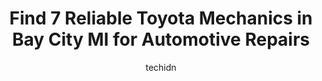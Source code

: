 ---
layout: ampstory
image: https://images.unsplash.com/photo-1665065337441-699748f75598?ixlib=rb-4.0.3&ixid=MnwxMjA3fDB8MHxwaG90by1wYWdlfHx8fGVufDB8fHx8&auto=format&fit=crop&w=640&h=853&q=80
author: techidn
featured: false
description: When it comes to maintaining and repairing your vehicle in Bay City MI, USA, you deserve nothing but the best. Thats why the 7 best Toyota Mechanic in the area are here to offer their exper
title: Find 7 Reliable Toyota Mechanics in Bay City MI for Automotive Repairs
cover:
   title: Find 7 Reliable Toyota Mechanics in Bay City MI for Automotive Repairs
   subtitle: Rickpate
   background: https://images.unsplash.com/photo-1665065337441-699748f75598?ixlib=rb-4.0.3&ixid=MnwxMjA3fDB8MHxwaG90by1wYWdlfHx8fGVufDB8fHx8&auto=format&fit=crop&w=640&h=853&q=80

pages: 
 - layout: thirds
   top: <h1>#1 Georges Auto Repair</h1>
   bottom: "<p>I have taken my vehicles to them several times and always felt I was being treated fairly, the work has always been done on time, and Ive never had a problem with the wo</p>"
   background: https://www.knot35.com/toplist/wp-content/uploads/2023/06/best-toyota-mechanic-1-in-bay-city-mi-1685838662.jpeg
   backgroundblur: true
 - layout: thirds
   top: <h1>#2 Raymonds Auto Repair</h1>
   bottom: "<p>1300 Columbus Ave, Bay City, MI 48708, United States</p>"
   background: https://www.knot35.com/toplist/wp-content/uploads/2023/06/best-toyota-mechanic-2-in-bay-city-mi-1685838663.jpeg
   cta:
      link: https://www.knot35.com/toplist/find-7-reliable-toyota-mechanics-in-bay-city-mi-for-automotive-repairs/
      text: Find 7 Reliable Toyota Mechanics in Bay City MI for Automotive Repairs
 - layout: thirds
   top: <h1>#3 Tri City Auto & Brake</h1>
   bottom: "<p>308 N Euclid Ave, Bay City, MI 48706, United States</p>"
   background: https://www.knot35.com/toplist/wp-content/uploads/2023/06/best-toyota-mechanic-3-in-bay-city-mi-1685838663.jpeg
   cta:
      link: https://www.knot35.com/toplist/find-7-reliable-toyota-mechanics-in-bay-city-mi-for-automotive-repairs/
      text: Find 7 Reliable Toyota Mechanics in Bay City MI for Automotive Repairs
 - layout: thirds
   top: <h1>#4 Morgans Auto Repair</h1>
   bottom: "<p>800 Center Ave, Bay City, MI 48708, United States</p>"
   background: https://images.unsplash.com/photo-1599422314077-f4dfdaa4cd09?ixlib=rb-4.0.3&ixid=MnwxMjA3fDB8MHxwaG90by1wYWdlfHx8fGVufDB8fHx8&auto=format&fit=crop&w=640&h=853&q=80
   cta:
      link: https://www.knot35.com/toplist/find-7-reliable-toyota-mechanics-in-bay-city-mi-for-automotive-repairs/
      text: Find 7 Reliable Toyota Mechanics in Bay City MI for Automotive Repairs
 - layout: thirds
   top: <h1>#5 Hampton Auto Repair</h1>
   bottom: "<p>77 N Tuscola Rd, Bay City, MI 48708, United States</p>"
   background: https://images.unsplash.com/photo-1618005182384-a83a8bd57fbe?ixlib=rb-4.0.3&ixid=MnwxMjA3fDB8MHxwaG90by1wYWdlfHx8fGVufDB8fHx8&auto=format&fit=crop&w=640&h=853&q=80
   cta:
      link: https://www.knot35.com/toplist/find-7-reliable-toyota-mechanics-in-bay-city-mi-for-automotive-repairs/
      text: Find 7 Reliable Toyota Mechanics in Bay City MI for Automotive Repairs
 - layout: thirds
   top: <h1>#6 Quality Car Care</h1>
   bottom: "<p>1308 N Henry St, Bay City, MI 48706, United States</p>"
   background: https://images.unsplash.com/photo-1618556658017-fd9c732d1360?ixlib=rb-4.0.3&ixid=MnwxMjA3fDB8MHxwaG90by1wYWdlfHx8fGVufDB8fHx8&auto=format&fit=crop&w=640&h=853&q=80
   cta:
      link: https://www.knot35.com/toplist/find-7-reliable-toyota-mechanics-in-bay-city-mi-for-automotive-repairs/
      text: Find 7 Reliable Toyota Mechanics in Bay City MI for Automotive Repairs
 - layout: thirds
   top: <h1>#7 Bay Auto Care</h1>
   bottom: "<p>4131 N Euclid Ave, Bay City, MI 48706, United States</p>"
   background: https://images.unsplash.com/photo-1518640467707-6811f4a6ab73?ixlib=rb-4.0.3&ixid=MnwxMjA3fDB8MHxwaG90by1wYWdlfHx8fGVufDB8fHx8&auto=format&fit=crop&w=640&h=853&q=80
   cta:
      link: https://www.knot35.com/toplist/find-7-reliable-toyota-mechanics-in-bay-city-mi-for-automotive-repairs/
      text: Find 7 Reliable Toyota Mechanics in Bay City MI for Automotive Repairs
 - layout: thirds
   middle: Continue reading...
   background: https://images.unsplash.com/photo-1541356665065-22676f35dd40?ixlib=rb-4.0.3&ixid=MnwxMjA3fDB8MHxwaG90by1wYWdlfHx8fGVufDB8fHx8&auto=format&fit=crop&w=640&h=853&q=80
   cta:
      link: https://www.knot35.com/toplist/find-7-reliable-toyota-mechanics-in-bay-city-mi-for-automotive-repairs/
      text: Find 7 Reliable Toyota Mechanics in Bay City MI for Automotive Repairs
      
---